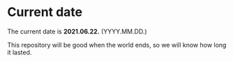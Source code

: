 # Current date

The current date is **2021.06.22.** (YYYY.MM.DD.)

This repository will be good when the world ends, so we will know how long it lasted.